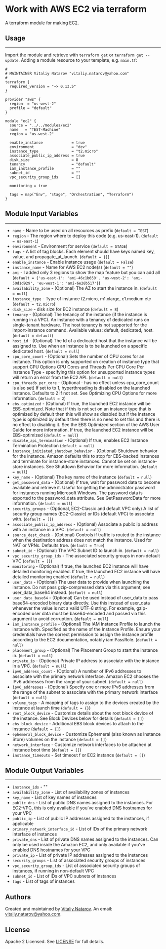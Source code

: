 # Work with AWS EC2 via terraform

A terraform module for making EC2.


## Usage
----------------------
Import the module and retrieve with ```terraform get``` or ```terraform get --update```. Adding a module resource to your template, e.g. `main.tf`:

```
#
# MAINTAINER Vitaliy Natarov "vitaliy.natarov@yahoo.com"
#
terraform {
  required_version = "~> 0.13.5"
}

provider "aws" {
  region  = "us-west-2"
  profile = "default"
}

module "ec2" {
  source = "../../modules/ec2"
  name   = "TEST-Machine"
  region = "us-west-2"

  enable_instance             = true
  environment                 = "dev"
  instance_type               = "t2.micro"
  associate_public_ip_address = true
  disk_size                   = 8
  tenancy                     = "default"
  iam_instance_profile        = ""
  subnet_id                   = ""
  vpc_security_group_ids      = []

  monitoring = true

  tags = map("Env", "stage", "Orchestration", "Terraform")
}
```

## Module Input Variables
----------------------
- `name` - Name to be used on all resources as prefix (`default = TEST`)
- `region` - The region where to deploy this code (e.g. us-east-1). (`default = us-east-1`)
- `environment` - Environment for service (`default = STAGE`)
- `tags` - A list of tag blocks. Each element should have keys named key, value, and propagate_at_launch. (`default = {}`)
- `enable_instance` - Enable instance usage (`default = False`)
- `instance_name` - Name for AWS EC2 node(s) (`default = ""`)
- `ami` - I added only 3 regions to show the map feature but you can add all (`default = {'us-east-1': 'ami-46c1b650', 'us-west-2': 'ami-50d1d929', 'eu-west-1': 'ami-6e28b517'}`)
- `availability_zone` - (Optional) The AZ to start the instance in. (`default = null`)
- `instance_type` - Type of instance t2.micro, m1.xlarge, c1.medium etc (`default = t2.micro`)
- `disk_size` - disk size for EC2 instance (`default = 8`)
- `tenancy` - (Optional) The tenancy of the instance (if the instance is running in a VPC). An instance with a tenancy of dedicated runs on single-tenant hardware. The host tenancy is not supported for the import-instance command. Available values: default, dedicated, host. (`default = default`)
- `host_id` - (Optional) The Id of a dedicated host that the instance will be assigned to. Use when an instance is to be launched on a specific dedicated host. (`default = null`)
- `cpu_core_count` - (Optional) Sets the number of CPU cores for an instance. This option is only supported on creation of instance type that support CPU Options CPU Cores and Threads Per CPU Core Per Instance Type - specifying this option for unsupported instance types will return an error from the EC2 API. (`default = null`)
- `cpu_threads_per_core` - (Optional - has no effect unless cpu_core_count is also set) If set to to 1, hyperthreading is disabled on the launched instance. Defaults to 2 if not set. See Optimizing CPU Options for more information. (`default = 2`)
- `ebs_optimized` - (Optional) If true, the launched EC2 instance will be EBS-optimized. Note that if this is not set on an instance type that is optimized by default then this will show as disabled but if the instance type is optimized by default then there is no need to set this and there is no effect to disabling it. See the EBS Optimized section of the AWS User Guide for more information. If true, the launched EC2 instance will be EBS-optimized (`default = null`)
- `disable_api_termination` -  (Optional) If true, enables EC2 Instance Termination Protection (`default = null`)
- `instance_initiated_shutdown_behavior` - (Optional) Shutdown behavior for the instance. Amazon defaults this to stop for EBS-backed instances and terminate for instance-store instances. Cannot be set on instance-store instances. See Shutdown Behavior for more information. (`default = null`)
- `key_name` - (Optional) The key name of the instance (`default = null`)
- `get_password_data` - (Optional) If true, wait for password data to become available and retrieve it. Useful for getting the administrator password for instances running Microsoft Windows. The password data is exported to the password_data attribute. See GetPasswordData for more information. (`default = null`)
- `security_groups` - (Optional, EC2-Classic and default VPC only) A list of security group names (EC2-Classic) or IDs (default VPC) to associate with. (`default = []`)
- `associate_public_ip_address` - (Optional) Associate a public ip address with an instance in a VPC. (`default = null`)
- `source_dest_check` - (Optional) Controls if traffic is routed to the instance when the destination address does not match the instance. Used for NAT or VPNs. Defaults true. (`default = True`)
- `subnet_id` - (Optional) The VPC Subnet ID to launch in. (`default = null`)
- `vpc_security_group_ids` - The associated security groups in non-default VPC (`default = []`)
- `monitoring` - (Optional) If true, the launched EC2 instance will have detailed monitoring enabled. If true, the launched EC2 instance will have detailed monitoring enabled (`default = null`)
- `user_data` - (Optional) The user data to provide when launching the instance. Do not pass gzip-compressed data via this argument; see user_data_base64 instead. (`default = null`)
- `user_data_base64` - (Optional) Can be used instead of user_data to pass base64-encoded binary data directly. Use this instead of user_data whenever the value is not a valid UTF-8 string. For example, gzip-encoded user data must be base64-encoded and passed via this argument to avoid corruption. (`default = null`)
- `iam_instance_profile` - (Optional) The IAM Instance Profile to launch the instance with. Specified as the name of the Instance Profile. Ensure your credentials have the correct permission to assign the instance profile according to the EC2 documentation, notably iam:PassRole. (`default = null`)
- `placement_group` - (Optional) The Placement Group to start the instance in. (`default = null`)
- `private_ip` - (Optional) Private IP address to associate with the instance in a VPC. (`default = null`)
- `ipv6_address_count` - (Optional) A number of IPv6 addresses to associate with the primary network interface. Amazon EC2 chooses the IPv6 addresses from the range of your subnet. (`default = null`)
- `ipv6_addresses` - (Optional) Specify one or more IPv6 addresses from the range of the subnet to associate with the primary network interface (`default = null`)
- `volume_tags` - A mapping of tags to assign to the devices created by the instance at launch time (`default = {}`)
- `root_block_device` - Customize details about the root block device of the instance. See Block Devices below for details (`default = []`)
- `ebs_block_device` - Additional EBS block devices to attach to the instance (`default = []`)
- `ephemeral_block_device` - Customize Ephemeral (also known as Instance Store) volumes on the instance (`default = []`)
- `network_interface` - Customize network interfaces to be attached at instance boot time (`default = []`)
- `instance_timeouts` - Set timeout f or EC2 instance (`default = []`)

## Module Output Variables
----------------------
- `instance_ids` - ""
- `availability_zone` - List of availability zones of instances
- `key_name` - List of key names of instances
- `public_dns` - List of public DNS names assigned to the instances. For EC2-VPC, this is only available if you've enabled DNS hostnames for your VPC
- `public_ip` - List of public IP addresses assigned to the instances, if applicable
- `primary_network_interface_id` - List of IDs of the primary network interface of instances
- `private_dns` - List of private DNS names assigned to the instances. Can only be used inside the Amazon EC2, and only available if you've enabled DNS hostnames for your VPC
- `private_ip` - List of private IP addresses assigned to the instances
- `security_groups` - List of associated security groups of instances
- `vpc_security_group_ids` - List of associated security groups of instances, if running in non-default VPC
- `subnet_id` - List of IDs of VPC subnets of instances
- `tags` - List of tags of instances


## Authors

Created and maintained by [Vitaliy Natarov](https://github.com/SebastianUA). An email: [vitaliy.natarov@yahoo.com](vitaliy.natarov@yahoo.com).

## License

Apache 2 Licensed. See [LICENSE](https://github.com/SebastianUA/terraform/blob/master/LICENSE) for full details.
